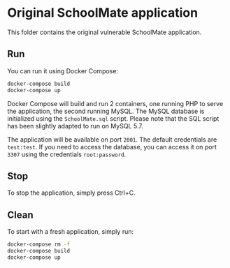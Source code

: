 # Original SchoolMate application
This folder contains the original vulnerable SchoolMate application.

## Run
You can run it using Docker Compose:
```bash
docker-compose build
docker-compose up
```

Docker Compose will build and run 2 containers, one running PHP to serve the application,
the second running MySQL. The MySQL database is initialized using the `SchoolMate.sql` script.
Please note that the SQL script has been slightly adapted to run on MySQL 5.7.

The application will be available on port `2001`. The default credentials are `test:test`.
If you need to access the database, you can access it on port `3307` using the credentials `root:password`.

## Stop
To stop the application, simply press Ctrl+C.

## Clean
To start with a fresh application, simply run:
```bash
docker-compose rm -f
docker-compose build
docker-compose up
```
